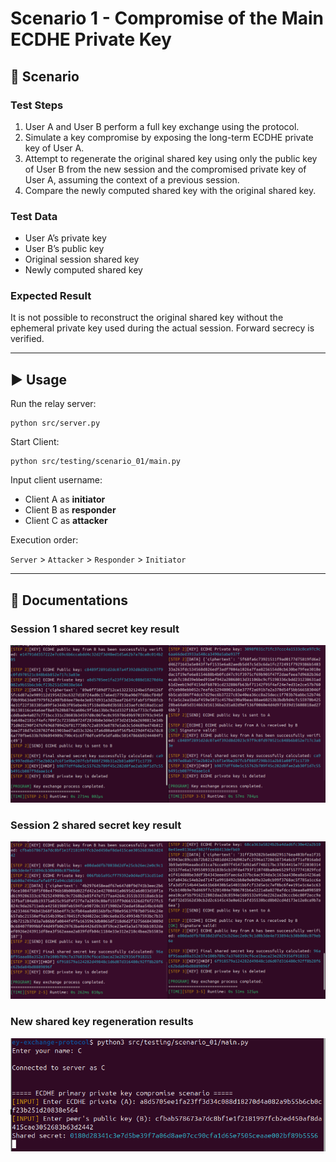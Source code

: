 # Scenario 1 - Compromise of the Main ECDHE Private Key


## 📌 Scenario

### Test Steps
1. User A and User B perform a full key exchange using the protocol.
2. Simulate a key compromise by exposing the long-term ECDHE private key of User A.
3. Attempt to regenerate the original shared key using only the public key of User B from the new session and the compromised private key of User A, assuming the context of a previous session.
4. Compare the newly computed shared key with the original shared key.

### Test Data
- User A’s private key
- User B’s public key
- Original session shared key
- Newly computed shared key

### Expected Result
It is not possible to reconstruct the original shared key without the ephemeral private key used during the actual session. Forward secrecy is verified.

---

## ▶️ Usage
Run the relay server:

    python src/server.py

Start Client:

    python src/testing/scenario_01/main.py

Input client username: 
- Client A as **initiator**
- Client B as **responder**
- Client C as **attacker**

Execution order:

`Server` > `Attacker` > `Responder` > `Initiator`

---

## 📖 Documentations

### Session 1 shared secret key result

![Step 1](/src/testing/scenario_01/docs/s1_pic1.png)

### Session 2 shared secret key result

![Step 2](/src/testing/scenario_01/docs/s1_pic2.png)

### New shared key regeneration results

![Step 3](/src/testing/scenario_01/docs/s1_pic3.png)
